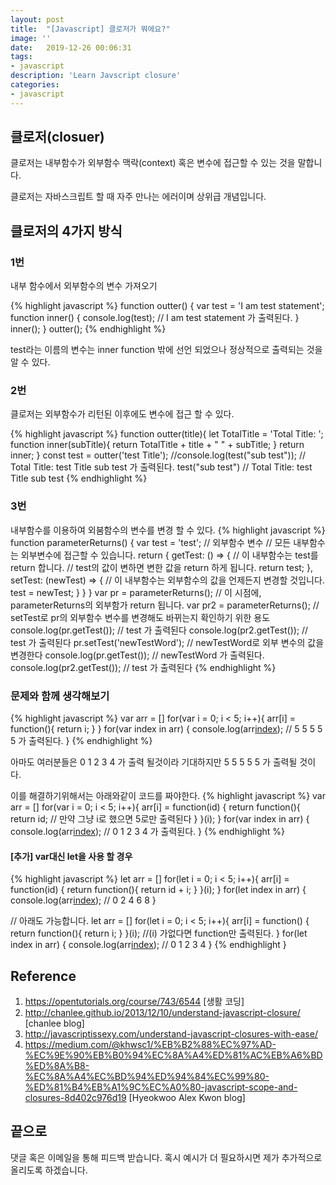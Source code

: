 ```yaml
---
layout: post
title:  "[Javascript] 클로저가 뭐에요?"
image: ''
date:   2019-12-26 00:06:31
tags:
- javascript
description: 'Learn Javscript closure'
categories:
- javascript
---
```


## 클로저(closuer)
클로저는 내부함수가 외부함수 맥락(context) 혹은 변수에 접근할 수 있는 것을 말합니다.

클로저는 자바스크립트 할 때 자주 만나는 에러이며 상위급 개념입니다.
## 클로저의 4가지 방식

### 1번
내부 함수에서 외부함수의 변수 가져오기

{% highlight javascript %}
function outter() {
    var test = 'I am test statement';
    function inner() {
        console.log(test); // I am test statement 가 출력된다.
    }
        inner();
    }
outter();
{% endhighlight %}

test라는 이름의 변수는 inner function 밖에 선언 되었으나 정상적으로 출력되는 것을 알 수 있다.

### 2번
클로저는 외부함수가 리턴된 이후에도 변수에 접근 할 수 있다.

{% highlight javascript %}
function outter(title){
    let TotalTitle = 'Total Title: ';
    function inner(subTitle){
        return TotalTitle + title + " " + subTitle;
    }
    return inner;
}
const test = outter('test Title');
//console.log(test("sub test")); // Total Title: test Title sub test 가 출력된다.
test("sub test") // Total Title: test Title sub test
{% endhighlight %}

### 3번
내부함수를 이용하여 외붐함수의 변수를 변경 할 수 있다.
{% highlight javascript %}
function parameterReturns() {
    var test = 'test'; // 외부함수 변수
    // 모든 내부함수는 외부변수에 접근할 수 있습니다.
    return {
        getTest: () => {
            // 이 내부함수는 test를 return 합니다.
            // test의 값이 변하면 변한 값을 return 하게 됩니다.
            return test;
        },
        setTest: (newTest) => {
            // 이 내부함수는 외부함수의 값을 언제든지 변경할 것입니다.
            test = newTest;
        }
    }
}
var pr = parameterReturns(); // 이 시점에, parameterReturns의 외부함가 return 됩니다.
var pr2 = parameterReturns(); // setTest로 pr의 외부함수 변수를 변경해도 바뀌는지 확인하기 위한 용도
console.log(pr.getTest()); // test 가 출력된다
console.log(pr2.getTest()); // test 가 출력된다
pr.setTest('newTestWord'); // newTestWord로 외부 변수의 값을 변경한다
console.log(pr.getTest()); // newTestWord 가 출력된다.
console.log(pr2.getTest()); // test 가 출력된다
{% endhighlight %}

### 문제와 함께 생각해보기
{% highlight javascript %}
var arr = []
for(var i = 0; i < 5; i++){
    arr[i] = function(){
        return i;
    }
}
for(var index in arr) {
    console.log(arr[index]()); // 5 5 5 5 5 가 출력된다.
}
{% endhighlight %}

아마도 여러분들은 0 1 2 3 4 가 출력 될것이라 기대하지만
5 5 5 5 5 가 출력될 것이다.

이를 해결하기위해서는 아래와같이 코드를 짜야한다.
{% highlight javascript %}
var arr = []
for(var i = 0; i < 5; i++){
    arr[i] = function(id) {
        return function(){
            return id; // 만약 그냥 i로 했으면 5로만 출력된다
        }
    }(i);
}
for(var index in arr) {
    console.log(arr[index]()); // 0 1 2 3 4 가 출력된다.
}
{% endhighlight %}

#### [추가] var대신 let을 사용 할 경우
{% highlight javascript %}
let arr = []
for(let i = 0; i < 5; i++){
    arr[i] = function(id) {
        return function(){
            return id + i;
        }
    }(i);
}
for(let index in arr) {
    console.log(arr[index]()); // 0 2 4 6 8
}

// 아래도 가능합니다.
let arr = []
for(let i = 0; i < 5; i++){
    arr[i] = function() {
        return function(){
            return i;
        }
    }(i); //(i) 가없다면 function만 출력된다.
}
for(let index in arr) {
    console.log(arr[index]()); // 0 1 2 3 4
}
{% endhighlight }

## Reference
1. https://opentutorials.org/course/743/6544 [생활 코딩]
2. http://chanlee.github.io/2013/12/10/understand-javascript-closure/ [chanlee blog]
3. http://javascriptissexy.com/understand-javascript-closures-with-ease/
4. https://medium.com/@khwsc1/%EB%B2%88%EC%97%AD-%EC%9E%90%EB%B0%94%EC%8A%A4%ED%81%AC%EB%A6%BD%ED%8A%B8-%EC%8A%A4%EC%BD%94%ED%94%84%EC%99%80-%ED%81%B4%EB%A1%9C%EC%A0%80-javascript-scope-and-closures-8d402c976d19 [Hyeokwoo Alex Kwon blog]

## 끝으로
댓글 혹은 이메일을 통해 피드백 받습니다. 혹시 예시가 더 필요하시면 제가 추가적으로 올리도록 하겠습니다.
